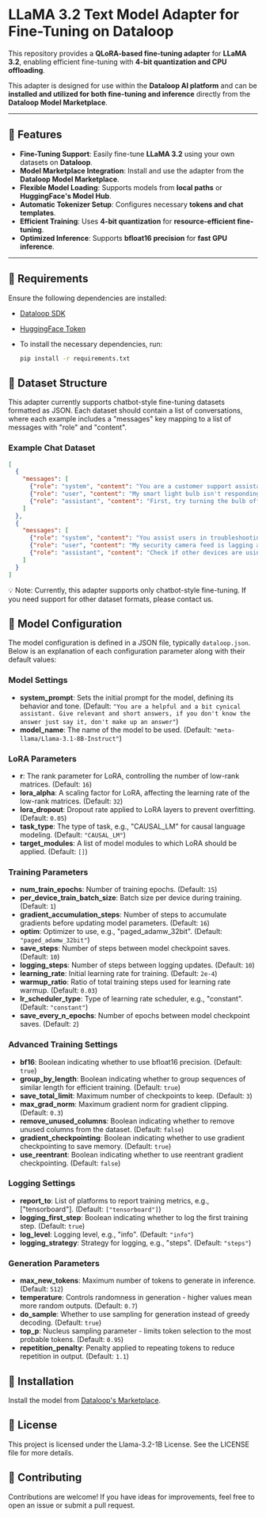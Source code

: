 # LLaMA 3.2 Text Model Adapter for Fine-Tuning on Dataloop  

This repository provides a **QLoRA-based fine-tuning adapter** for **LLaMA 3.2**, enabling efficient fine-tuning with **4-bit quantization and CPU offloading**.  

This adapter is designed for use within the **Dataloop AI platform** and can be **installed and utilized for both fine-tuning and inference** directly from the **Dataloop Model Marketplace**.  

---

## 🚀 Features  

- **Fine-Tuning Support**: Easily fine-tune **LLaMA 3.2** using your own datasets on **Dataloop**.  
- **Model Marketplace Integration**: Install and use the adapter from the **Dataloop Model Marketplace**.  
- **Flexible Model Loading**: Supports models from **local paths** or **HuggingFace's Model Hub**.  
- **Automatic Tokenizer Setup**: Configures necessary **tokens and chat templates**.  
- **Efficient Training**: Uses **4-bit quantization** for **resource-efficient fine-tuning**.  
- **Optimized Inference**: Supports **bfloat16 precision** for **fast GPU inference**.  

---

## 📌 Requirements  

Ensure the following dependencies are installed:  

- [Dataloop SDK](https://github.com/dataloop-ai/dtlpy)  
- [HuggingFace Token](https://github.com/huggingface/transformers)  
- To install the necessary dependencies, run:

    ```bash
    pip install -r requirements.txt
    ```

## 📂 Dataset Structure
This adapter currently supports chatbot-style fine-tuning datasets formatted as JSON. Each dataset should contain a list of conversations, where each example includes a "messages" key mapping to a list of messages with "role" and "content".

### Example Chat Dataset
```json
[
  {
    "messages": [
      {"role": "system", "content": "You are a customer support assistant specializing in smart home devices."},
      {"role": "user", "content": "My smart light bulb isn't responding. What should I do?"},
      {"role": "assistant", "content": "First, try turning the bulb off and on manually. If that doesn't work, reset the bulb by turning it on and off five times, then reconnect it to the app."}
    ]
  },
  {
    "messages": [
      {"role": "system", "content": "You assist users in troubleshooting smart home security cameras."},
      {"role": "user", "content": "My security camera feed is lagging a lot. Any fixes?"},
      {"role": "assistant", "content": "Check if other devices are using a lot of bandwidth. If possible, switch your camera to a 5GHz Wi-Fi network for a faster connection."}
    ]
  }
]
```
💡 Note: Currently, this adapter supports only chatbot-style fine-tuning. If you need support for other dataset formats, please contact us.

## 🔧 Model Configuration

The model configuration is defined in a JSON file, typically `dataloop.json`. Below is an explanation of each configuration parameter along with their default values:

### Model Settings
- **system_prompt**: Sets the initial prompt for the model, defining its behavior and tone. (Default: `"You are a helpful and a bit cynical assistant. Give relevant and short answers, if you don't know the answer just say it, don't make up an answer"`)
- **model_name**: The name of the model to be used. (Default: `"meta-llama/Llama-3.1-8B-Instruct"`)

### LoRA Parameters
- **r**: The rank parameter for LoRA, controlling the number of low-rank matrices. (Default: `16`)
- **lora_alpha**: A scaling factor for LoRA, affecting the learning rate of the low-rank matrices. (Default: `32`)
- **lora_dropout**: Dropout rate applied to LoRA layers to prevent overfitting. (Default: `0.05`)
- **task_type**: The type of task, e.g., "CAUSAL_LM" for causal language modeling. (Default: `"CAUSAL_LM"`)
- **target_modules**: A list of model modules to which LoRA should be applied. (Default: `[]`)

### Training Parameters
- **num_train_epochs**: Number of training epochs. (Default: `15`)
- **per_device_train_batch_size**: Batch size per device during training. (Default: `1`)
- **gradient_accumulation_steps**: Number of steps to accumulate gradients before updating model parameters. (Default: `16`)
- **optim**: Optimizer to use, e.g., "paged_adamw_32bit". (Default: `"paged_adamw_32bit"`)
- **save_steps**: Number of steps between model checkpoint saves. (Default: `10`)
- **logging_steps**: Number of steps between logging updates. (Default: `10`)
- **learning_rate**: Initial learning rate for training. (Default: `2e-4`)
- **warmup_ratio**: Ratio of total training steps used for learning rate warmup. (Default: `0.03`)
- **lr_scheduler_type**: Type of learning rate scheduler, e.g., "constant". (Default: `"constant"`)
- **save_every_n_epochs**: Number of epochs between model checkpoint saves. (Default: `2`)

### Advanced Training Settings
- **bf16**: Boolean indicating whether to use bfloat16 precision. (Default: `true`)
- **group_by_length**: Boolean indicating whether to group sequences of similar length for efficient training. (Default: `true`)
- **save_total_limit**: Maximum number of checkpoints to keep. (Default: `3`)
- **max_grad_norm**: Maximum gradient norm for gradient clipping. (Default: `0.3`)
- **remove_unused_columns**: Boolean indicating whether to remove unused columns from the dataset. (Default: `false`)
- **gradient_checkpointing**: Boolean indicating whether to use gradient checkpointing to save memory. (Default: `true`)
- **use_reentrant**: Boolean indicating whether to use reentrant gradient checkpointing. (Default: `false`)

### Logging Settings
- **report_to**: List of platforms to report training metrics, e.g., ["tensorboard"]. (Default: `["tensorboard"]`)
- **logging_first_step**: Boolean indicating whether to log the first training step. (Default: `true`)
- **log_level**: Logging level, e.g., "info". (Default: `"info"`)
- **logging_strategy**: Strategy for logging, e.g., "steps". (Default: `"steps"`)

### Generation Parameters
- **max_new_tokens**: Maximum number of tokens to generate in inference. (Default: `512`)
- **temperature**: Controls randomness in generation - higher values mean more random outputs. (Default: `0.7`)
- **do_sample**: Whether to use sampling for generation instead of greedy decoding. (Default: `true`)
- **top_p**: Nucleus sampling parameter - limits token selection to the most probable tokens. (Default: `0.95`)
- **repetition_penalty**: Penalty applied to repeating tokens to reduce repetition in output. (Default: `1.1`)

## 🔧 Installation

Install the model from [Dataloop's Marketplace](https://dataloop.ai/platform/marketplace/).


## 📜 License
This project is licensed under the Llama-3.2-1B License. See the LICENSE file for more details.


## 🤝 Contributing
Contributions are welcome! If you have ideas for improvements, feel free to open an issue or submit a pull request.
